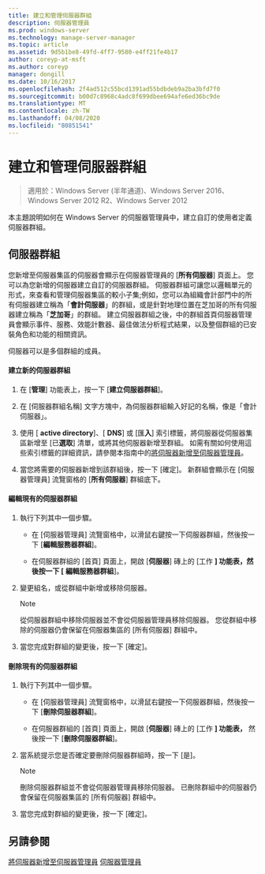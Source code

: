 ```yaml
---
title: 建立和管理伺服器群組
description: 伺服器管理員
ms.prod: windows-server
ms.technology: manage-server-manager
ms.topic: article
ms.assetid: 9d5b1be8-49fd-4ff7-9580-e4ff21fe4b17
author: coreyp-at-msft
ms.author: coreyp
manager: dongill
ms.date: 10/16/2017
ms.openlocfilehash: 2f4ad512c55bcd1391ad55bdbdeb9a2ba3bfd7f0
ms.sourcegitcommit: b00d7c8968c4adc8f699dbee694afe6ed36bc9de
ms.translationtype: MT
ms.contentlocale: zh-TW
ms.lasthandoff: 04/08/2020
ms.locfileid: "80851541"
---
```

# <a name="create-and-manage-server-groups"></a>建立和管理伺服器群組

>適用於：Windows Server (半年通道)、Windows Server 2016、Windows Server 2012 R2、Windows Server 2012

本主題說明如何在 Windows Server 的伺服器管理員中，建立自訂的使用者定義伺服器群組。

## <a name="server-groups"></a><a name=BKMK_groups></a>伺服器群組
您新增至伺服器集區的伺服器會顯示在伺服器管理員的 [**所有伺服器**] 頁面上。 您可以為您新增的伺服器建立自訂的伺服器群組。 伺服器群組可讓您以邏輯單元的形式，來查看和管理伺服器集區的較小子集;例如，您可以為組織會計部門中的所有伺服器建立稱為「**會計伺服器**」的群組，或是針對地理位置在芝加哥的所有伺服器建立稱為「**芝加哥**」的群組。 建立伺服器群組之後，中的群組首頁伺服器管理員會顯示事件、服務、效能計數器、最佳做法分析程式結果，以及整個群組的已安裝角色和功能的相關資訊。

伺服器可以是多個群組的成員。

#### <a name="to-create-a-new-server-group"></a>建立新的伺服器群組

1.  在 [**管理**] 功能表上，按一下 [**建立伺服器群組**]。

2.  在 [伺服器群組名稱] 文字方塊中，為伺服器群組輸入好記的名稱，像是「會計伺服器」。

3.  使用 [ **active directory**]、[ **DNS**] 或 [匯**入**] 索引標籤，將伺服器從伺服器集區新增至 [已**選取**] 清單，或將其他伺服器新增至群組。 如需有關如何使用這些索引標籤的詳細資訊，請參閱本指南中的[將伺服器新增至伺服器管理員](add-servers-to-server-manager.md)。

4.  當您將需要的伺服器新增到該群組後，按一下 [確定]。 新群組會顯示在 [伺服器管理員] 流覽窗格的 [**所有伺服器**] 群組底下。

#### <a name="to-edit-an-existing-server-group"></a>編輯現有的伺服器群組

1.  執行下列其中一個步驟。

    -   在 [伺服器管理員] 流覽窗格中，以滑鼠右鍵按一下伺服器群組，然後按一下 [**編輯服務器群組**]。

    -   在伺服器群組的 [首頁] 頁面上，開啟 [**伺服器**] 磚上的 [工作 **] 功能表，然後按一下 [** **編輯服務器群組**]。

2.  變更組名，或從群組中新增或移除伺服器。

    > [!NOTE]
    > 從伺服器群組中移除伺服器並不會從伺服器管理員移除伺服器。 您從群組中移除的伺服器仍會保留在伺服器集區的 [所有伺服器] 群組中。

3.  當您完成對群組的變更後，按一下 [確定]。

#### <a name="to-delete-an-existing-server-group"></a>刪除現有的伺服器群組

1.  執行下列其中一個步驟。

    -   在 [伺服器管理員] 流覽窗格中，以滑鼠右鍵按一下伺服器群組，然後按一下 [**刪除伺服器群組**]。

    -   在伺服器群組的 [首頁] 頁面上，開啟 [**伺服器**] 磚上的 [工作 **] 功能表，** 然後按一下 [**刪除伺服器群組**]。

2.  當系統提示您是否確定要刪除伺服器群組時，按一下 [是]。

    > [!NOTE]
    > 刪除伺服器群組並不會從伺服器管理員移除伺服器。 已刪除群組中的伺服器仍會保留在伺服器集區的 [所有伺服器] 群組中。

3.  當您完成對群組的變更後，按一下 [確定]。

## <a name="see-also"></a>另請參閱
[將伺服器新增至伺服器管理員](add-servers-to-server-manager.md)
[伺服器管理員](server-manager.md)



